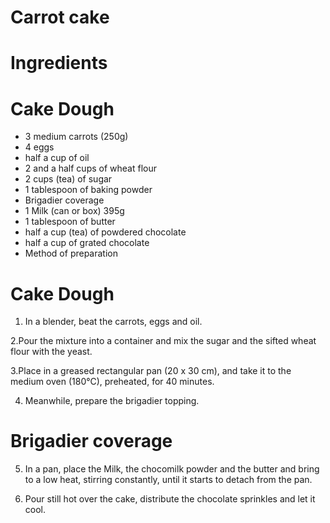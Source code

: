 # Carrot cake

# Ingredients

# Cake Dough

- 3 medium carrots (250g)
- 4 eggs
- half a cup of oil
- 2 and a half cups of wheat flour
- 2 cups (tea) of sugar
- 1 tablespoon of baking powder
- Brigadier coverage
- 1 Milk (can or box) 395g
- 1 tablespoon of butter
- half a cup (tea) of powdered chocolate
- half a cup of grated chocolate
- Method of preparation

# Cake Dough

1. In a blender, beat the carrots, eggs and oil.

2.Pour the mixture into a container and mix the sugar and the sifted wheat flour with the yeast.

3.Place in a greased rectangular pan (20 x 30 cm), and take it to the medium oven (180°C), preheated, for 40 minutes.

4. Meanwhile, prepare the brigadier topping.

# Brigadier coverage

5. In a pan, place the Milk, the chocomilk powder and the butter and bring to a low heat, stirring constantly, until it starts to detach from the pan.

6. Pour still hot over the cake, distribute the chocolate sprinkles and let it cool.
